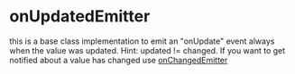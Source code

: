 # onUpdatedEmitter

this is a base class implementation to emit an "onUpdate" event always when the value was updated. Hint: updated != changed. If you want to get notified about a value has changed use [onChangedEmitter](https://github.com/oliverlorenz/on-updated-emitter)
